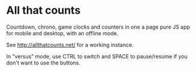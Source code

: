 All that counts
================

Countdown, chrono, game clocks and counters in one a page pure JS app for mobile and desktop, with an offline mode.

See http://allthatcounts.net/ for a working instance.

In "versus" mode, use CTRL to switch and SPACE to pause/resume if you don't want to use the buttons.
